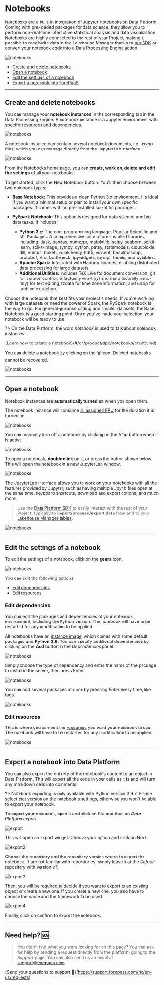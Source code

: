 # Notebooks

Notebooks are a built-in integration of [Jupyter Notebooks](https://jupyter.org/) on Data Platform. Coming with pre-loaded packages for data science, they allow you to perform non-real-time interactive statistical analysis and data visualization. Notebooks are highly connected to the rest of your Project, making it possible to read/write data in the Lakehouse Manager thanks to [our SDK](/en/technical/sdk/dpe/index) or convert your notebook code into a [Data Processing Engine action](/en/product/dpe/actions/index).

![notebooks](picts/jupyterlab.png)

* [Create and delete notebooks](/en/product/dpe/notebooks/index.md?id=create-and-delete-notebooks)
* [Open a notebook](/en/product/dpe/notebooks/index.md?id=open-a-notebook)
* [Edit the settings of a notebook](/en/product/dpe/notebooks/index.md?id=edit-the-settings-of-a-notebook)
* [Export a notebook into ForePaaS](/en/product/dpe/notebooks/index.md?id=export-a-notebook-into-forepaas)

---
## Create and delete notebooks

You can manage your **notebook instances** in the corresponding tab in the Data Processing Engine. A notebook instance is a Jupyter environment with specific resources and dependencies.  

![notebooks](picts/main-page.png)

A notebook instance can contain several notebook documents, i.e. *.ipynb* files, which you can manage directly from the JupyterLab interface.

![notebooks](picts/jupyterlab-ipynb.png)

From the Notebooks home page, you can **create, work on, delete and edit the settings** of all your notebooks.

To get started, click the New Notebook button. You'll then choose between two notebook types:

- **Base Notebook:** This provides a clean Python 3.x environment. It's ideal if you want a minimal setup or plan to install your own specific packages. It comes with no pre-installed scientific packages.

- **PySpark Notebook:** This option is designed for data science and big data tasks. It includes:

  - **Python 3.x:** The core programming language.
Popular Scientific and ML Packages: A comprehensive suite of pre-installed libraries, including: dask, pandas, numexpr, matplotlib, scipy, seaborn, scikit-learn, scikit-image, sympy, cython, patsy, statsmodels, cloudpickle, dill, numba, bokeh, sqlalchemy, hdf5, vincent, beautifulsoup, protobuf, xlrd, bottleneck, ipywidgets, ipympl, facets, and pytables.
  - **Apache Spark:** Integrated with Hadoop binaries, enabling distributed data processing for large datasets.
  - **Additional Utilities:** Includes TeX Live for document conversion, git for version control, vi (actually vim-tiny) and nano (actually nano-tiny) for text editing, tzdata for time zone information, and unzip for archive extraction.

Choose the notebook that best fits your project's needs. If you're working with large datasets or need the power of Spark, the PySpark notebook is the way to go. For general-purpose coding and smaller datasets, the Base Notebook is a good starting point. Once you've made your selection, your notebook will be ready to use.

?> On the Data Platform, the word *notebook* is used to talk about notebook instances.

{Learn how to create a notebook}(#/en/product/dpe/notebooks/create.md)

You can delete a notebook by clicking on the 🗑️ icon. Deleted notebooks cannot be recovered.

![notebooks](picts/delete.png)

---
## Open a notebook

Notebook instances are **automatically turned on** when you open them. 

The notebook instance will consume [all assigned FPU](/en/product/billing/resources/index) for the duration it is turned on. 

![notebooks](picts/turn-on.png)

You can manually turn off a notebook by clicking on the *Stop* button when it is active.

![notebooks](picts/turn-off.png)

To open a notebook, **double click** on it, or press the button shown below. This will open the notebook in a new JupyterLab window.

![notebooks](picts/open.png)

The [JupyterLab](https://jupyterlab.readthedocs.io/en/stable/) interface allows you to work on your notebooks with all the features provided by Jupyter, such as having multiple *.ipynb* files open at the same time, keyboard shortcuts, download and export options, and much more.

> Use the [Data Platform SDK](/en/technical/sdk/dpe/index) to easily interact with the rest of your Project, typically to **import/process/export data** from and to your [Lakehouse Manager tables](/en/product/lakehouse-manager/tables/index).

![notebooks](picts/jupyterlab.png)

---
## Edit the settings of a notebook

To edit the settings of a notebook, click on the **gears** icon.

![notebooks](picts/edit.png)

You can edit the following options:
* [Edit dependencies](/en/product/dpe/notebooks/index.md?id=edit-dependencies)
* [Edit resources](/en/product/dpe/notebooks/index.md?id=edit-resources)

### Edit dependencies
You can edit the packages and dependencies of your notebook environment, including the Python version. The notebook will have to be restarted for any modification to be applied.

All notebooks have an [instance image](/en/product/dpe/notebooks/create), which comes with some default packages and **Python 3.9**. You can specify additional dependencies by clicking on the **Add** button in the *Dependencies* panel.

![notebooks](picts/add-dep1.png)

Simply choose the type of dependency and enter the name of the package to install in the server, then press Enter.

![notebooks](picts/add-dep2.png)

You can add several packages at once by pressing *Enter* every time, like tags.

![notebooks](picts/add-dep3.png)

### Edit resources

This is where you can edit the [resources](/en/product/billing/resources/index) you want your notebook to use. The notebook will have to be restarted for any modification to be applied.

![notebooks](picts/resources.png)

---
## Export a notebook into Data Platform

You can also export the entirety of the notebook's content to an object in Data Platform. This will export all the code in your cells as it is and will turn any markdown cells into comments. 

?> Notebook exporting is only available with Python version 3.9.7. Please select that version on the notebook's settings, otherwise you won't be able to export your notebook.

To export your notebook, open it and click on *File* and then on *Data Platform export*. 

![export](picts/notebook_export.png)

This will open an export widget. Choose your option and click on Next.
 
![export2](picts/notebook_export_options.png)

Choose the repository and the repository version where to export the notebook. If are not familiar with repositories, simply leave it at the *Default* repository with version *v1*.

![export3](picts/notebook_export4.png)

Then, you will be required to decide if you want to export to an existing object or create a new one. If you create a new one, you also have to choose the name and the framework to be used.

![export4](picts/notebook_export2.png)

Finally, click on confirm to export the notebook.


---
##  Need help? 🆘

> You didn't find what you were looking for on this page? You can ask for help by sending a request directly from the platform, going to the *Support* page. You can also send us an email at support@forepaas.com.

{Send your questions to support 🤔}(https://support.forepaas.com/hc/en-us/requests)